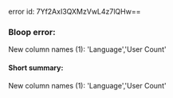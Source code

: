 error id: 7Yf2AxI3QXMzVwL4z7lQHw==
### Bloop error:

New column names (1): 'Language','User Count'
#### Short summary: 

New column names (1): 'Language','User Count'